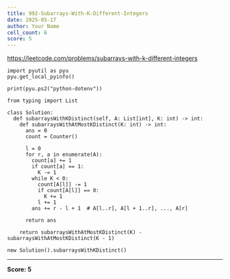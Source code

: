 ```yaml
---
title: 992-Subarrays-With-K-Different-Integers
date: 2025-05-17
author: Your Name
cell_count: 6
score: 5
---
```


https://leetcode.com/problems/subarrays-with-k-different-integers


```
import pyutil as pyu
pyu.get_local_pyinfo()
```


```
print(pyu.ps2("python-dotenv"))
```


```
from typing import List
```


```
class Solution:
  def subarraysWithKDistinct(self, A: List[int], K: int) -> int:
    def subarraysWithAtMostKDistinct(K: int) -> int:
      ans = 0
      count = Counter()

      l = 0
      for r, a in enumerate(A):
        count[a] += 1
        if count[a] == 1:
          K -= 1
        while K < 0:
          count[A[l]] -= 1
          if count[A[l]] == 0:
            K += 1
          l += 1
        ans += r - l + 1  # A[l..r], A[l + 1..r], ..., A[r]

      return ans

    return subarraysWithAtMostKDistinct(K) - subarraysWithAtMostKDistinct(K - 1)
```


```
new Solution().subarraysWithKDistinct()
```


---
**Score: 5**